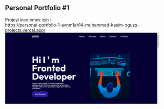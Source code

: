
## Personal Portfolio #1
Projeyi incelemek için : <br>
https://personal-portfolio-1-avnm1ah14-muhammed-kasim-oguzs-projects.vercel.app/
![screenshot](img/image.png)